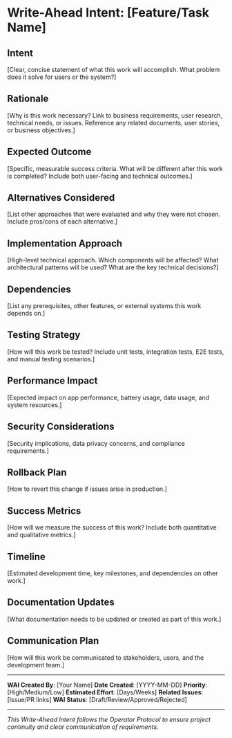 # Write-Ahead Intent: [Feature/Task Name]

## Intent
[Clear, concise statement of what this work will accomplish. What problem does it solve for users or the system?]

## Rationale
[Why is this work necessary? Link to business requirements, user research, technical needs, or issues. Reference any related documents, user stories, or business objectives.]

## Expected Outcome
[Specific, measurable success criteria. What will be different after this work is completed? Include both user-facing and technical outcomes.]

## Alternatives Considered
[List other approaches that were evaluated and why they were not chosen. Include pros/cons of each alternative.]

## Implementation Approach
[High-level technical approach. Which components will be affected? What architectural patterns will be used? What are the key technical decisions?]

## Dependencies
[List any prerequisites, other features, or external systems this work depends on.]

## Testing Strategy
[How will this work be tested? Include unit tests, integration tests, E2E tests, and manual testing scenarios.]

## Performance Impact
[Expected impact on app performance, battery usage, data usage, and system resources.]

## Security Considerations
[Security implications, data privacy concerns, and compliance requirements.]

## Rollback Plan
[How to revert this change if issues arise in production.]

## Success Metrics
[How will we measure the success of this work? Include both quantitative and qualitative metrics.]

## Timeline
[Estimated development time, key milestones, and dependencies on other work.]

## Documentation Updates
[What documentation needs to be updated or created as part of this work.]

## Communication Plan
[How will this work be communicated to stakeholders, users, and the development team.]

---

**WAI Created By**: [Your Name]
**Date Created**: [YYYY-MM-DD]
**Priority**: [High/Medium/Low]
**Estimated Effort**: [Days/Weeks]
**Related Issues**: [Issue/PR links]
**WAI Status**: [Draft/Review/Approved/Rejected]

---

*This Write-Ahead Intent follows the Operator Protocol to ensure project continuity and clear communication of requirements.*